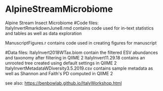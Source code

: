 # AlpineStreamMicrobiome
Alpine Stream Insect Microbiome
#Code files:
ItalyInvertRmarkdownJune8.rmd  contains code used for in-text statistics and tables as well as data exploration

ManuscriptFigures.r contains code used in creating figures for manuscript

#Data files:
ItalyInvert2018WTax.biom contain the filtered ESV abundances and taxonomy after filtering in QIIME 2
ItalyInvert11.29.18 contains an unrooted tree created using default settings in QIIME 2
ItalyInvertMetadataWDiversity3.5.2019.csv contains sample metadata as well as Shannon and Faith's PD computed in QIIME 2


see also: https://benbowlab.github.io/ItalyWorkshop.html
